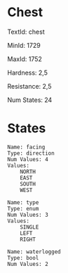 # Chest

TextId: chest

MinId: 1729

MaxId: 1752

Hardness: 2,5

Resistance: 2,5


Num States: 24

# States
```
Name: facing
Type: direction
Num Values: 4
Values:
    NORTH
    EAST
    SOUTH
    WEST

Name: type
Type: enum
Num Values: 3
Values:
    SINGLE
    LEFT
    RIGHT

Name: waterlogged
Type: bool
Num Values: 2
```